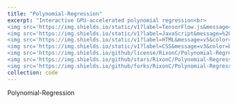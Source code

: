 ```yaml
---
title: "Polynomial-Regression"
excerpt: "Interactive GPU-accelerated polynomial regression<br>
<img src='https://img.shields.io/static/v1?label=TensorFlow.js&message=2.3&color=blueviolet&style=flat&logo=tensorflow&logoColor=white' href='/'>
<img src='https://img.shields.io/static/v1?label=JavaScript&message=%20&color=blueviolet&style=flat&logo=javascript&logoColor=white' href='/'>
<img src='https://img.shields.io/static/v1?label=HTML&message=v5&color=blueviolet&style=flat&logo=html5&logoColor=white' href='/'>
<img src='https://img.shields.io/static/v1?label=CSS&message=v3&color=blueviolet&style=flat&logo=css3&logoColor=white' href='/'>
<img src='https://img.shields.io/github/license/RixonC/Polynomial-Regression' href='/'>
<img src='https://img.shields.io/github/stars/RixonC/Polynomial-Regression' href='/'>
<img src='https://img.shields.io/github/forks/RixonC/Polynomial-Regression' href='/'>"
collection: code
---
```

Polynomial-Regression
